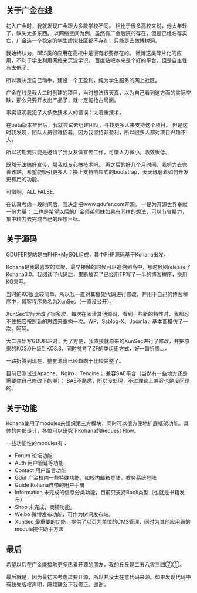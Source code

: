 ## 关于广金在线

初入广金时，我就发现广金跟大多数学校不同。
相比于很多高校来说，他太年轻了，缺失太多东西。
以网络空间为例，虽然有广金后院的存在，但是已经名存实亡，广金连一个稳定的学生虚拟社区都不存在，只能是去微博树洞。

我始终认为，BBS类的应用在高校中是很有必要存在的。
微博这类碎片化的应用，不利于学生利用网络来沉淀学识。
百度贴吧本来是个好的平台，但是自主性有太低了。

所以我决定自己动手，建设一个无盈利，纯为学生服务的网上社区。

广金在线是我大二时创建的项目，当时想法很天真，以为自己看到这方面的实际空缺，那么只要开发出产品了，就一定能抢占局面。

事实证明我犯了大多数技术人的错误：太着重技术。

在beta版本推出后，我就尝试去组建团队，寻找更多人来支持这个项目。
但是这时我发现，团队人员很难招募，因为我坚持非盈利，所以很多人都对项目兴趣不大。

所以初期我只能是邀请了我女友做宣传工作，可惜人力微小，收效很低。

既然无法搞好宣传，那我就专心搞技术吧。
再之后的好几个月时间，我努力去完善该站，希望能吸引更多人：换上支持响应式的bootstrap，天天琢磨着如何开发更有用的功能。

可惜啊，ALL FALSE.

在认真考虑一段时间后，我决定把www.gdufer.com开源。
一是为开源世界奉献一份力量；
二也是希望以后的广金师弟师妹如果有同样的想法，可以节省精力，集中精力去完成自己的理想目标。

## 关于源码

GDUFER整站是由PHP+MySQL组成，其中PHP源码基于Kohana出发。

Kohana是我最喜欢的框架，最早接触的时候可以追溯到高中，那时候刚release了Kohana3.0。我阅读了代码后，果断放弃了已经用TP写了一半的博客程序，换用KO来写。

当时的KO很比较简单，所以我一直对其框架代码进行修改，并用于自己的博客程序中，博客程序命名为XunSec（一直没公开）。

XunSec实际大改了很多次，每次在阅读其他源码，看到一些新的特性时，我都忍不住把它按照新的思路来重构一次。WP、Sablog-X、Joomla，基本都模仿了一次。呵呵。

大二开始写GDUFER时，为了方便，我直接就原来的XunSec进行了修改，并把原来的KO3.0升级到KO3.3，同时参考了ZF的类组织方式，好一番折腾。。。

一路折腾到现在，整套源码已经趋向于比较完整了。

目前已测试过Apache、Nginx、Tengine；
兼容SAE平台（当然有一些地方还是需要你自己修改下的喔）；
BAE不熟悉，所以没处理，不过理论上兼容也是没问题的。

## 关于功能

Kohana使用了modules来组织第三方模块，同时可以很方便地扩展框架功能。具体的内部设计，各位可以研究下Kohana的Request Flow。

一些功能性的modules有：

* Forum         论坛功能
* Auth          用户验证等功能
* Contact       用户留言功能
* Gduf          广金校内一些特殊功能，如校内邮箱登陆，教务系统登陆
* Guide         Kohana自带的用户手册
* Information   未完成的信息分类功能，目前只支持Book类型（也就是书籍发布）
* Shop          未完成，商铺功能。
* Weibo         微博发布功能，可作为树洞发布端。
* XunSec        最重要的功能，提供了以页为单位的CMS管理，同时为其他应用级的module提供助手方法

## 最后

希望以后在广金能接触更多热爱开源的朋友，我的丘丘是二五八零三四⑦①。

最后就是，因为最初未考虑过要开源，所以并没太在意代码来源。如果发现代码中有缺失版权声明，麻烦联系下我修正。谢谢。

